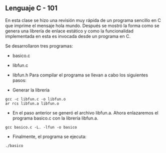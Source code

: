 ## Lenguaje C - 101

En esta clase se hizo una revisión muy rápida de un programa sencillo en C que imprime el mensaje hola mundo. Después se mostró la forma como se genera una librería de enlace estático y como la funcionalidad implementada en esta es invocada desde un programa en C.

Se desarrollaron tres programas:

+ basico.c
+ libfun.c
+ libfun.h
Para compilar el programa se llevan a cabo los siguientes pasos:

+ Generar la librería
 
`
gcc -c libfun.c -o libfun.o                                                                                                                
ar rcs libfun.a libfun.o
`


+ En el paso anterior se generó el archivo libfun.a. Ahora enlazaremos el programa basico.c con la librería libfun.a.

`
gcc basico.c -L. -lfun -o basico
`

+ Finalmente, el programa se ejecuta:

`
./basico
`
